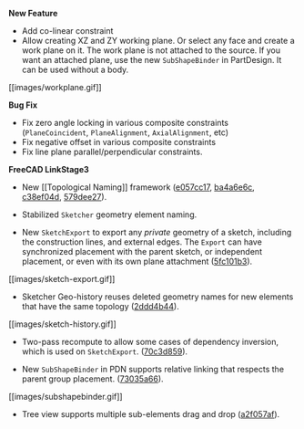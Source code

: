 __New Feature__

* Add co-linear constraint
* Allow creating XZ and ZY working plane. Or select any face and create a work plane on it. The work plane is not attached to the source. If you want an attached plane, use the new `SubShapeBinder` in PartDesign. It can be used without a body.

[[images/workplane.gif]]

__Bug Fix__

* Fix zero angle locking in various composite constraints (`PlaneCoincident`, `PlaneAlignment`, `AxialAlignment`, etc)
* Fix negative offset in various composite constraints
* Fix line plane parallel/perpendicular constraints.

__FreeCAD LinkStage3__

* <a name="features"></a>New [[Topological Naming]] framework ([e057cc17](/realthunder/FreeCAD/commit/e057cc1728a28b60b96bd5aafca00536924eda9d), [ba4a6e6c](/realthunder/FreeCAD/commit/ba4a6e6c1d8af75b0aac04f03aaec1cec16663c6), [c38ef04d](/realthunder/FreeCAD/commit/c38ef04d7a84633450e956e672d840b77f88201b), [579dee27](/realthunder/FreeCAD/commit/579dee27ceddcf566436bbbc61793f147bc8bd70)).

* Stabilized `Sketcher` geometry element naming.

* <a name="export"></a>New `SketchExport` to export any _private_ geometry of a sketch, including the construction lines, and external edges. The `Export` can have synchronized placement with the parent sketch, or independent placement, or even with its own plane attachment ([5fc101b3](/realthunder/FreeCAD/commit/5fc101b3290555faeec8adb5081e92e38cc9c387)).

[[images/sketch-export.gif]]

* Sketcher Geo-history reuses deleted geometry names for new elements that have the same topology ([2ddd4b44](/realthunder/FreeCAD/commit/2ddd4b44b900ff718b856ac54d9f99f31e091087)).

[[images/sketch-history.gif]]

* Two-pass recompute to allow some cases of dependency inversion, which is used on `SketchExport`. ([70c3d859](/realthunder/FreeCAD/commit/70c3d8596b36b411268b4e743146b4073999e7e2)).

* New `SubShapeBinder` in PDN supports relative linking that respects the parent group placement. ([73035a66](/realthunder/FreeCAD/commit/73035a6608921cb91bb0852e0b042e1f99469ec2)).

[[images/subshapebinder.gif]]

* Tree view supports multiple sub-elements drag and drop ([a2f057af](/realthunder/FreeCAD/commit/a2f057afb2dd9b45965cee717fd18ae54013410f)).


